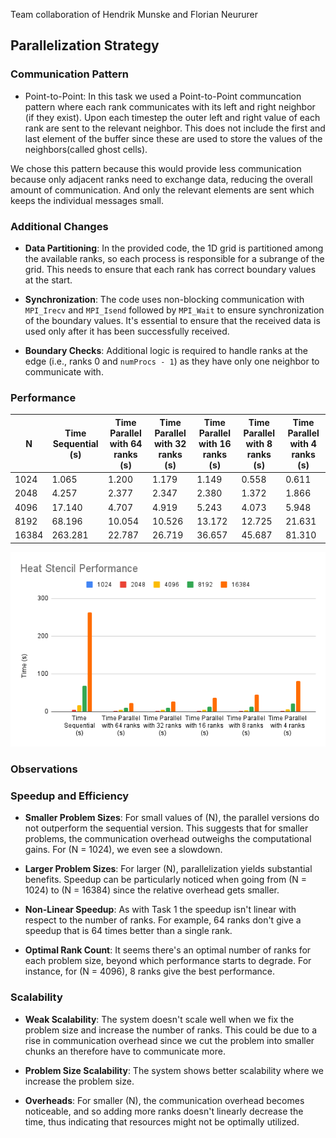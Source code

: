 Team collaboration of Hendrik Munske and Florian Neururer

## Parallelization Strategy

### Communication Pattern

- Point-to-Point: In this task we used a Point-to-Point communcation pattern where each rank communicates with its left and right neighbor (if they exist). Upon each timestep the outer left and right value of each rank are sent to the relevant neighbor. This does not include the first and last element of the buffer since these are used to store the values of the neighbors(called ghost cells).

We chose this pattern because this would provide less communication because only adjacent ranks need to exchange data, reducing the overall amount of communication. And only the relevant elements are sent which keeps the individual messages small.

### Additional Changes

- **Data Partitioning**: In the provided code, the 1D grid is partitioned among the available ranks, so each process is responsible for a subrange of the grid. This needs to ensure that each rank has correct boundary values at the start.

- **Synchronization**: The code uses non-blocking communication with `MPI_Irecv` and `MPI_Isend` followed by `MPI_Wait` to ensure synchronization of the boundary values. It's essential to ensure that the received data is used only after it has been successfully received.

- **Boundary Checks**: Additional logic is required to handle ranks at the edge (i.e., ranks 0 and `numProcs - 1`) as they have only one neighbor to communicate with.

### Performance

| N     | Time Sequential (s) | Time Parallel with 64 ranks (s) | Time Parallel with 32 ranks (s) | Time Parallel with 16 ranks (s) | Time Parallel with 8 ranks (s) | Time Parallel with 4 ranks (s) |
| ----- | ------------------- | ------------------------------- | ------------------------------- | ------------------------------- | ------------------------------ | ------------------------------ |
| 1024  | 1.065               | 1.200                           | 1.179                           | 1.149                           | 0.558                          | 0.611                          |
| 2048  | 4.257               | 2.377                           | 2.347                           | 2.380                           | 1.372                          | 1.866                          |
| 4096  | 17.140              | 4.707                           | 4.919                           | 5.243                           | 4.073                          | 5.948                          |
| 8192  | 68.196              | 10.054                          | 10.526                          | 13.172                          | 12.725                         | 21.631                         |
| 16384 | 263.281             | 22.787                          | 26.719                          | 36.657                          | 45.687                         | 81.310                         |

![Performance](./charts/performance.png)

### Observations

### Speedup and Efficiency

- **Smaller Problem Sizes**: For small values of \(N\), the parallel versions do not outperform the sequential version. This suggests that for smaller problems, the communication overhead outweighs the computational gains. For \(N = 1024\), we even see a slowdown.

- **Larger Problem Sizes**: For larger \(N\), parallelization yields substantial benefits. Speedup can be particularly noticed when going from \(N = 1024\) to \(N = 16384\) since the relative overhead gets smaller.

- **Non-Linear Speedup**: As with Task 1 the speedup isn't linear with respect to the number of ranks. For example, 64 ranks don't give a speedup that is 64 times better than a single rank.

- **Optimal Rank Count**: It seems there's an optimal number of ranks for each problem size, beyond which performance starts to degrade. For instance, for \(N = 4096\), 8 ranks give the best performance.

### Scalability

- **Weak Scalability**: The system doesn't scale well when we fix the problem size and increase the number of ranks. This could be due to a rise in communication overhead since we cut the problem into smaller chunks an therefore have to communicate more.

- **Problem Size Scalability**: The system shows better scalability where we increase the problem size.

- **Overheads**: For smaller \(N\), the communication overhead becomes noticeable, and so adding more ranks doesn't linearly decrease the time, thus indicating that resources might not be optimally utilized.
